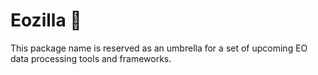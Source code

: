 # Eozilla 🦖

This package name is reserved as an umbrella for 
a set of upcoming EO data processing tools and frameworks.
